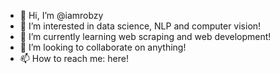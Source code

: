 - 👋 Hi, I’m @iamrobzy
- 👀 I’m interested in data science, NLP and computer vision!
- 🌱 I’m currently learning web scraping and web development!
- 💞️ I’m looking to collaborate on anything!
- 📫 How to reach me: here!

<!---
iamrobzy/iamrobzy is a ✨ special ✨ repository because its `README.md` (this file) appears on your GitHub profile.
You can click the Preview link to take a look at your changes.
--->
